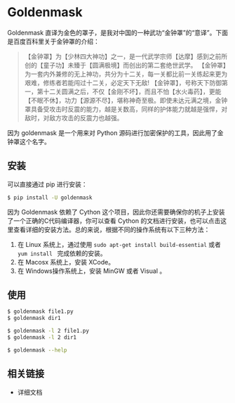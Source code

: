 # Goldenmask

Goldenmask 直译为金色的罩子，是我对中国的一种武功“金钟罩”的“意译”。下面是百度百科里关于金钟罩的介绍：

> 【金钟罩】为【少林四大神功】之一，是一代武学宗师【达摩】感到之前所创的【童子功】未臻于【圆满极境】而创出的第二套绝世武学。
> 【金钟罩】为一套内外兼修的无上神功，共分为十二关，每一关都比前一关练起来更为艰难，修练者若能闯过十二关，必定天下无敌!
> 【金钟罩】，号称天下防御第一，第十二关圆满之后，不仅【金刚不坏】，而且不怕【水火毒药】，更能【不眠不休】，功力【源源不尽】，堪称神奇至极。即使未达元满之境，金钟罩具备受攻击时反震的能力，越是关数高，同样的护体能力就越是强悍，对敌时，对敌方攻击的反震力也越强。

因为 goldenmask 是一个用来对 Python 源码进行加密保护的工具，因此用了金钟罩这个名字。

## 安装

可以直接通过 pip 进行安装：

```bash
$ pip install -U goldenmask
```

因为 Goldenmask 依赖了 Cython 这个项目，因此你还需要确保你的机子上安装了一个正确的C代码编译器，你可以查看 Cython 的文档进行安装，也可以点击这里查看详细的安装方法。总的来说，根据不同的操作系统有以下三种方法：

1. 在 Linux 系统上，通过使用 `sudo apt-get install build-essential` 或者 `yum install ` 完成依赖的安装。
2. 在 Macosx 系统上，安装 XCode。
3. 在 Windows操作系统上，安装 MinGW 或者 Visual 。

## 使用

```bash
$ goldenmask file1.py
$ goldenmask dir1

$ goldenmask -l 2 file1.py
$ goldenmask -l 2 dir1

$ goldenmask --help
```

## 相关链接

- 详细文档